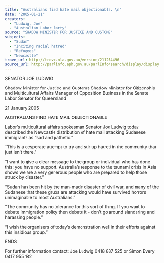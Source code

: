 ```yaml
---
title: "Australians find hate mail objectionable. \n"
date: "2005-01-21"
creators:
  - "Ludwig, Joe"
  - "Australian Labor Party"
source: "SHADOW MINISTER FOR JUSTICE AND CUSTOMS"
subjects:
  - "Sudan"
  - "Inciting racial hatred"
  - "Refugees"
  - "Newcastle"
trove_url: http://trove.nla.gov.au/version/211274496
source_url: http://parlinfo.aph.gov.au/parlInfo/search/display/display.w3p;query=Id%3A%22media/pressrel/EOZE6%22
---
```


 

 SENATOR JOE LUDWIG   

 Shadow Minister for Justice and Customs  Shadow Minister for Citizenship and Multicultural Affairs  Manager of Opposition Business in the Senate  Labor Senator for Queensland   

 

 21 January 2005 

 

 AUSTRALIANS FIND HATE MAIL OBJECTIONABLE     

 Labor’s multicultural affairs spokesman Senator Joe Ludwig today described the  Newcastle distribution of hate mail attacking Sudanese immigrants as “sad and  pathetic.”   

 “This is a desperate attempt to try and stir up hatred in the community that just  isn’t there."   

 “I want to give a clear message to the group or individual who has done this: you  have no support. Australia’s response to the tsunami crisis in Asia shows we are  a very generous people who are prepared to help those struck by disaster.” 

 

 “Sudan has been hit by the man-made disaster of civil war, and many of the  Sudanese that these grubs are attacking would have survived horrors  unimaginable to most Australians.”   

 “The community has no tolerance for this sort of thing. If you want to debate  immigration policy then debate it - don’t go around slandering and harassing  people.” 

 

 “I wish the organisers of today’s demonstration well in their efforts against this  insidious group.”    

 

 

 ENDS   

 

 

  For further information contact: Joe Ludwig 0418 887 525 or Simon Every 0417 955 182   

 

 


